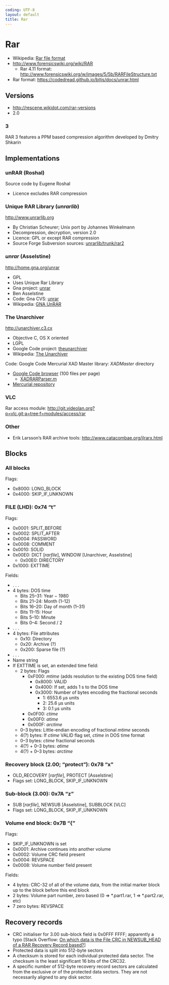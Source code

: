 ```yaml
---
coding: UTF-8
layout: default
title: Rar
---
```


# Rar #

* Wikipedia: [Rar file format](https://en.wikipedia.org/wiki/Rar_file_format)
* <http://www.forensicswiki.org/wiki/RAR>
  * Rar 4.11 format: <http://www.forensicswiki.org/w/images/5/5b/RARFileStructure.txt>
* Rar format: <https://codedread.github.io/bitjs/docs/unrar.html>

## Versions ##

* <http://rescene.wikidot.com/rar-versions>
* 2\.0

### 3 ###

RAR 3 features a PPM based compression algorithm developed by Dmitry Shkarin

## Implementations ##

### unRAR (Roshal) ###

Source code by Eugene Roshal

* Licence excludes RAR compression

### Unique RAR Library (<i>unrarlib</i>) ###

<http://www.unrarlib.org>

* By Christian Scheurer; Unix port by Johannes Winkelmann
* Decompression, decryption, version 2.0
* Licence: GPL or except RAR compression
* Source Forge Subversion sources: [unrarlib/trunk/rar2](http://unrarlib.svn.sourceforge.net/viewvc/unrarlib/trunk/rar2)

### <i>unrar</i> (Asselstine) ###

<http://home.gna.org/unrar>

* GPL
* Uses Unique Rar Library
* Gna project: [unrar](https://gna.org/projects/unrar)
* Ben Asselstine
* Code: Gna CVS: [unrar](http://cvs.gna.org/cvsweb/unrar?cvsroot=unrar)
* Wikipedia: [GNA UnRAR](https://en.wikipedia.org/wiki/Unrar#GNA_UnRAR)

### The Unarchiver ###

<http://unarchiver.c3.cx>

* Objective C, OS X oriented
* LGPL
* Google Code project: [theunarchiver](https://code.google.com/p/theunarchiver/)
* Wikipedia: [The Unarchiver](https://en.wikipedia.org/wiki/The_Unarchiver)

Code: Google Code Mercurial XAD Master library: _XADMaster_ directory

* [Google Code browser](https://code.google.com/p/theunarchiver/source/browse#hg/XADMaster) (100 files per page)
  * [XADRARParser.m](https://code.google.com/p/theunarchiver/source/browse/XADMaster/XADRARParser.m)
* [Mercurial repository](https://theunarchiver.googlecode.com/hg/XADMaster)

### VLC ###

Rar access module: <http://git.videolan.org?p=vlc.git;a=tree;f=modules/access/rar>

### Other ###

* Erik Larsson’s RAR archive tools: <http://www.catacombae.org/jlrarx.html>

## Blocks ##

### All blocks ###

Flags:
* 0x8000: LONG_BLOCK
* 0x4000: SKIP_IF_UNKNOWN

### FILE (LHD): 0x74 “t” ###

Flags:
* 0x0001: SPLIT_BEFORE
* 0x0002: SPLIT_AFTER
* 0x0004: PASSWORD
* 0x0008: COMMENT
* 0x0010: SOLID
* 0x00E0: DICT [_rarfile_], WINDOW [Unarchiver, Asselstine]
  * 0x00E0: DIRECTORY
* 0x1000: EXTTIME

Fields:
* . . .
* 4 bytes: DOS time
  * Bits 25–31: Year − 1980
  * Bits 21­–24: Month (1–12)
  * Bits 16­–20: Day of month (1–31)
  * Bits 11­–15: Hour
  * Bits 5­–10: Minute
  * Bits 0­–4: Second / 2
* . . .
* 4 bytes: File attributes
  * 0x10: Directory
  * 0x20: Archive (?)
  * 0x200: Sparse file (?)
* . . .
* Name string
* If EXTTIME is set, an extended time field:
  * 2 bytes: Flags
    * 0xF000: _mtime_ (adds resolution to the existing DOS time field)
      * 0x8000: VALID
      * 0x4000: If set, adds 1 s to the DOS time
      * 0x3000: Number of bytes encoding the fractional seconds
        * 1: 6553.6 µs units
        * 2: 25.6 µs units
        * 3: 0.1 µs units
    * 0x0F00: _ctime_
    * 0x00F0: _atime_
    * 0x000F: _arctime_
  * 0–3 bytes: Little-endian encoding of fractional _mtime_ seconds
  * 4(?) bytes: If _ctime_ VALID flag set, _ctime_ in DOS time format
  * 0–3 bytes: _ctime_ fractional seconds
  * 4(?) + 0–3 bytes: _atime_
  * 4(?) + 0–3 bytes: _arctime_

### Recovery block (2.00; “protect”): 0x78 “x” ###

* OLD_RECOVERY [_rarfile_], PROTECT [Asselstine]
* Flags set: LONG_BLOCK, SKIP_IF_UNKNOWN

### Sub-block (3.00): 0x7A “z” ###

* SUB [_rarfile_], NEWSUB [Asselstine], SUBBLOCK [VLC]
* Flags set: LONG_BLOCK, SKIP_IF_UNKNOWN

### Volume end block: 0x7B “{” ###

Flags:
* SKIP_IF_UNKNOWN is set
* 0x0001: Archive continues into another volume
* 0x0002: Volume CRC field present
* 0x0004: REVSPACE
* 0x0008: Volume number field present

Fields:
* 4 bytes: CRC-32 of all of the volume data, from the initial marker block
  up to the block before this end block
* 2 bytes: Volume part number, zero based
  (0 => *.part1.rar, 1 => *.part2.rar, etc)
* 7 zero bytes: REVSPACE

## Recovery records ##

* CRC initialiser for 3.00 sub-block field is 0x0FFF FFFF; apparently a typo [Stack Overflow: [On which data is the File CRC in NEWSUB_HEAD of a RAR Recovery Record based?](http://stackoverflow.com/questions/8126645/on-which-data-is-the-filecrc-in-newsub-head-of-a-rar-recovery-record-based)]
* Protected data is split into 512-byte sectors
* A checksum is stored for each individual protected data sector. The checksum is the least significant 16 bits of the CRC32.
* A specific number of 512-byte recovery record sectors are calculated from the exclusive _or_ of the protected data sectors. They are
  not necessarily aligned to any disk sector.
